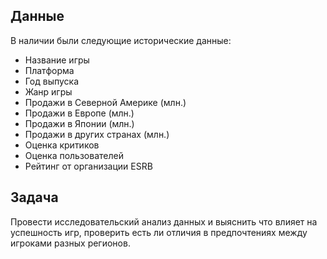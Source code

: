 ## Данные
В наличии были следующие исторические данные:
- Название игры
- Платформа
- Год выпуска
- Жанр игры
- Продажи в Северной Америке (млн.)
- Продажи в Европе (млн.)
- Продажи в Японии (млн.)
- Продажи в других странах (млн.)
- Оценка критиков
- Оценка пользователей
- Рейтинг от организации ESRB

## Задача
Провести исследовательский анализ данных и выяснить что влияет на успешность игр, проверить есть ли отличия в предпочтениях между игроками разных регионов. 
